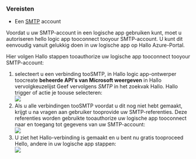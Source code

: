 ### <a name="prerequisites"></a>Vereisten
* Een [SMTP](https://wikipedia.org/wiki/Simple_Mail_Transfer_Protocol) account  

Voordat u uw SMTP-account in een logische app gebruiken kunt, moet u autoriseren hello logic app tooconnect tooyour SMTP-account. U kunt dit eenvoudig vanuit gelukkig doen in uw logische app op Hallo Azure-Portal.  

Hier volgen Hallo stappen tooauthorize uw logische app tooconnect tooyour SMTP-account:  

1. selecteert u een verbinding tooSMTP, in Hallo logic app-ontwerper toocreate **beheerde API's van Microsoft weergeven** in Hallo vervolgkeuzelijst Geef vervolgens *SMTP* in het zoekvak Hallo. Hallo trigger of actie je toouse selecteren:  
   ![](./media/connectors-create-api-smtp/smtp-1.png)  
2. Als u alle verbindingen tooSMTP voordat u dit nog niet hebt gemaakt, krijgt u na vragen aan gebruiker tooprovide uw SMTP-referenties. Deze referenties worden gebruikte tooauthorize uw logische app tooconnect naar en toegang tot gegevens van uw SMTP-account:  
   ![](./media/connectors-create-api-smtp/smtp-2.png)  
3. U ziet het Hallo-verbinding is gemaakt en u bent nu gratis tooproceed Hello, andere in uw logische app stappen:  
   ![](./media/connectors-create-api-smtp/smtp-3.png)  

